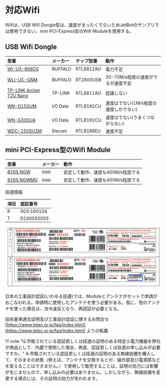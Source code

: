 # 対応Wifi

Wifiは、USB Wifi Dongle型は、速度がまったくでないためJetBotのサンプリでは使用できない。mini PCI-Express型のWifi Moduleを使用する。

## USB Wifi Dongle

|型番|メーカー|チップ型番|動作|
|:--|:--|:--|:--|
|[WI-U3-866DS](https://www.buffalo.jp/product/detail/wi-u3-866ds.html)|BUFFALO|RTL8812AU|電力不足|
|[WLI-UC-GNM](https://www.buffalo.jp/product/detail/wli-uc-gnm.html)|BUFFALO|RT2800USB|30-70M/s程度の速度がでるが速度不足|
|[TP-LINK Archer T2U Nano](https://www.tp-link.com/jp/home-networking/adapter/archer-t2u-nano/)|TP-LINK|RTL8811AU|認識しない|
|[WN-G150UM](https://www.iodata.jp/product/network/adp/wn-g150um/)|I/O Data|RTL8192CU|速度はでない(1M/s程度の速度しかでない)|
|[WN-G300UA](https://www.iodata.jp/product/network/adp/wn-g300ua/)|I/O Data|RTL8192CU|速度はでない(うまくつながらない)|
|[WDC-150SU2M](https://www.elecom.co.jp/products/WDC-150SU2MBK.html)|Elecom|RTL8188EU|速度不足|

## mini PCI-Express型のWifi Module

|型番|メーカー|動作|
|:--|:--|:--|
|[8265.NGW](https://www.intel.co.jp/content/www/jp/ja/products/wireless/wireless-products/dual-band-wireless-ac-8265.html)|Intel|安定して動作、速度も400M/s程度でる|
|[8265.NGWMG](https://www.intel.co.jp/content/www/jp/ja/products/wireless/wireless-products/dual-band-wireless-ac-8265.html)|Intel|安定して動作、速度も400M/s程度でる|


技適情報

|項目|認証番号|
|:--|:--|
|R|003‐160104|
|T|D160055003|

![](./img/giteki001.png)

日本の工事設計認証(いわゆる技適)では、Moduleとアンテナがセットで申請がおこなわれる。申請時に使用したアンテナを使う必要がある。仮に、他のアンテナを使った場合は、法令違反となり、再認証が必要となる。

技術基準適合証明及び工事設計認証に関するお問合せ [https://www.telec.or.jp/faq/index.html](https://www.telec.or.jp/faq/index.html) よりの転載

!!! note "Q.市販されている認証若しくは技適の証明のある特定小電力機器を弊社が商品として、内蔵で使用した場合、再度、認証若しくは技適の申し込みが必要ですか。"
	A.市販されている認証若しくは技適の証明のある無線設備を購入して、そのままの状態（例えば、アンテナを交換するとか、操作部及び電源部などを変えることはできません。）で使用して販売することは、証明の効力には影響が生じませんので、申し込みの必要はありません。しかしながら、無線設備を変更する場合には、その証明の効力が失われます。
